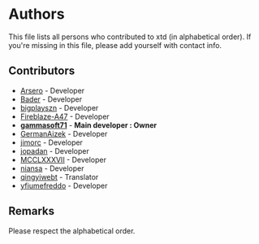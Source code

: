 # Authors

This file lists all persons who contributed to xtd (in alphabetical order). If you're missing in this file, please add yourself with contact info.

## Contributors

* [Arsero](https://github.com/Arsero) - Developer
* [Bader](https://github.com/baderouaich) - Developer
* [bigplayszn](https://github.com/bigplayszn) - Developer
* [Fireblaze-A47](https://github.com/Fireblaze-A47) - Developer
* **[gammasoft71](https://gammasoft71.wixsite.com/gammasoft)** - **Main developer : Owner**
* [GermanAizek](https://github.com/GermanAizek) - Developer
* [jimorc](https://github.com/jimorc) - Developer
* [jopadan](https://github.com/jopadan) - Developer
* [MCCLXXXVII](https://github.com/MCCLXXXVII) - Developer
* [niansa](https://github.com/niansa) - Developer
* [qingyiwebt](https://github.com/qingyiwebt) - Translator
* [yfiumefreddo](https://github.com/yfiumefreddo) - Developer

## Remarks

Please respect the alphabetical order.
